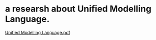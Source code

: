 # a researsh about Unified Modelling Language.
[Unified Modelling Language.pdf](https://github.com/psau-edu-sa/se3131-article-0piis/files/10006107/Unified.Modelling.Language.pdf)
